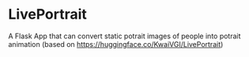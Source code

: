 # LivePortrait
A Flask App that can convert static potrait images of people into potrait animation (based on https://huggingface.co/KwaiVGI/LivePortrait)
